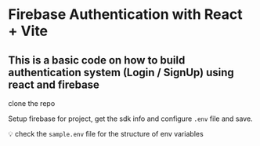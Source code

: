 # Firebase Authentication with React + Vite 

## This is a basic code on how to build authentication system (Login / SignUp) using react and firebase


clone the repo

Setup firebase for project,
get the sdk info and configure `.env` file and save.

:bulb: check the `sample.env` file for the structure of env variables
